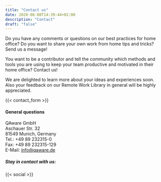 ```yaml
---
title: "Contact us"
date: 2020-06-08T14:39:44+02:00
description: "Contact"
draft: "false"
---
```


Do you have any comments or questions on our best practices for home office? Do you want to share your own work from home tips and tricks? Send us a message! 

You want to be a contributor and tell the community which methods and tools you are using to keep your team productive and motivated in their home office? Contact us!

We are delighted to learn more about your ideas and experiences soon. 
Also your feedback on our Remote Work Library in general will be highly appreciated. 

{{< contact_form >}}

#### General questions
QAware GmbH \
Aschauer Str. 32 \
81549 Munich, Germany \
Tel.: +49 89 232315-0 \
Fax: +49 89 232315-129 \
E-Mail: [info@qaware.de](mailto:info@qaware.de)

##### Stay in contact with us:
{{< social >}}
